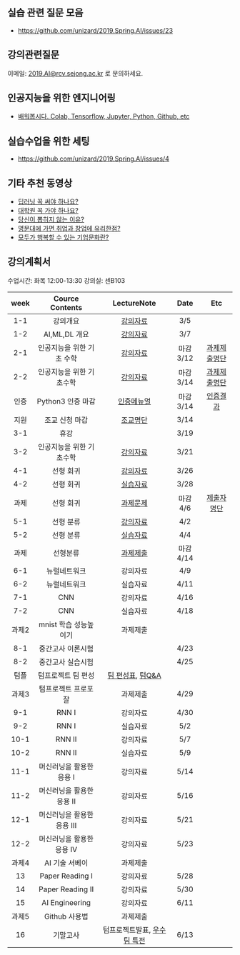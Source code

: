 ## 실습 관련 질문 모음
- https://github.com/unizard/2019.Spring.AI/issues/23


## 강의관련질문
이메일: 2019.AI@rcv.sejong.ac.kr 로 문의하세요.

## 인공지능을 위한 엔지니어링 
- [배워봅시다. Colab, Tensorflow, Jupyter, Python, Github, etc](https://github.com/unizard/2019.Spring.AI/blob/master/Engineering_for_AI.md)

## 실습수업을 위한 세팅
- https://github.com/unizard/2019.Spring.AI/issues/4


## 기타 추천 동영상
- [딥러닝 꼭 써야 하나요?](https://github.com/unizard/2019.Spring.AI/issues/10)
- [대학원 꼭 가야 하나요?](https://github.com/unizard/2019.Spring.AI/issues/11)
- [당신이 뽑히지 않는 이유?](https://github.com/unizard/2019.Spring.AI/issues/12)
- [명문대에 가면 취업과 창업에 유리한점?](https://github.com/unizard/2019.Spring.AI/issues/28)
- [모두가 행복할 수 있는 기업문화란?](https://github.com/unizard/2019.Spring.AI/issues/29)


## 강의계획서
수업시간: 화목 12:00-13:30
강의실: 센B103

| week | Cource Contents | LectureNote | Date |  Etc | 
|:---:|:---:|:---:|:---:|:---:| 
| 1-1 | 강의개요 | [강의자료](https://drive.google.com/file/d/14X6qfz8eUUxa2l4xUj9LH6ETRYOHHy5y/view?usp=sharing) | 3/5 |  |
| 1-2 | AI,ML,DL 개요 | [강의자료](https://www.dropbox.com/s/gm8uopn6bicw45t/%EC%9D%B8%EA%B3%B5%EC%A7%80%EB%8A%A5_2%EC%9D%BC%EC%B0%A8_%EC%B5%9C%EC%A2%85.pdf?dl=0) | 3/7 | |
| 2-1 | 인공지능을 위한 기초 수학  | [강의자료](https://www.dropbox.com/s/hpq0it4q8esfx6t/%EC%9D%B8%EA%B3%B5%EC%A7%80%EB%8A%A5_3%EC%9D%BC%EC%B0%A8_%EC%97%85%EB%A1%9C%EB%93%9C.pdf?dl=0) | 마감 3/12 | [과제제출명단](https://github.com/unizard/2019.Spring.AI/issues/5#issuecomment-476542443)|
| 2-2 | 인공지능을 위한 기초수학 | [강의자료](https://www.dropbox.com/s/4v5jvkvz0hl2daj/%EC%9D%B8%EA%B3%B5%EC%A7%80%EB%8A%A5_4%EC%9D%BC%EC%B0%A8_%EC%B5%9C%EC%A2%85%EB%B3%B8.pdf?dl=0) | 마감 3/14 | [과제제출명단](https://github.com/unizard/2019.Spring.AI/issues/14#issuecomment-476540487)|
| 인증 |   Python3 인증 마감  | [인증메뉴얼](https://drive.google.com/open?id=1RbyeDAsobFdMZq2chROPe4UVWqjOsVhl) | 마감 3/14 | [인증결과](https://github.com/unizard/2019.Spring.AI/issues/13) |
| 지원 |   조교 신청 마감  | [조교명단](https://github.com/unizard/2019.Spring.AI/issues/16) | 3/14 | |
| 3-1 | 휴강 |  | 3/19 | |
| 3-2 | 인공지능을 위한 기초수학 | [강의자료](https://www.dropbox.com/s/p76xsamd0fxvu56/%EC%9D%B8%EA%B3%B5%EC%A7%80%EB%8A%A5_6%EC%9D%BC%EC%B0%A8_v2.pdf?dl=0) | 3/21 | |
| 4-1 | 선형 회귀 | [강의자료](https://www.dropbox.com/s/ttmeq70bgqttkj8/%EC%9D%B8%EA%B3%B5%EC%A7%80%EB%8A%A5_7%EC%9D%BC%EC%B0%A8_%EC%B5%9C%EC%A2%85.pdf?dl=0) | 3/26 | |
| 4-2 | 선형 회귀 | [실습자료](https://colab.research.google.com/drive/1zf0keTCZ1UQBc030CkJk6S6xHaSlVvgH) | 3/28 | |
| 과제 | 선형 회귀 | [과제문제](https://github.com/unizard/2019.Spring.AI/issues/27) | 마감 4/6 | [제출자명단](https://github.com/unizard/2019.Spring.AI/issues/27#issuecomment-480591322) |
| 5-1 | 선형 분류 | [강의자료](https://www.dropbox.com/s/6fuqi8j60dkrara/%EC%9D%B8%EA%B3%B5%EC%A7%80%EB%8A%A5_9%EC%9D%BC%EC%B0%A8_%EC%B5%9C%EC%A2%85.pdf?dl=0) | 4/2 | |
| 5-2 | 선형 분류 | [실습자료](https://github.com/unizard/2019.Spring.AI/issues/34) | 4/4 | |
| 과제 | 선형분류 | [과제제출](https://github.com/unizard/2019.Spring.AI/issues/38) | 마감 4/14  |
| 6-1 | 뉴럴네트워크 | 강의자료 | 4/9 | |
| 6-2 | 뉴럴네트워크 | 실습자료 | 4/11 | |
| 7-1 | CNN | 강의자료 | 4/16 | |
| 7-2 | CNN | 실습자료 | 4/18 | |
| 과제2| mnist 학습 성능높이기 | 과제제출 |    | |
| 8-1 | 중간고사 이론시험 |   | 4/23   | |
| 8-2 | 중간고사 실습시험 |   | 4/25   | |
| 텀플 | 텀프로젝트 팀 편성  | [팀 편성표](https://github.com/unizard/2019.Spring.AI/issues/3), [텀Q&A](https://github.com/unizard/2019.Spring.AI/issues/24) |    | |
| 과제3 | 텀프로젝트 프로포잘 | 과제제출 |  4/29 | |
| 9-1 | RNN I | 강의자료  | 4/30   | |
| 9-2 | RNN I | 실습자료  | 5/2   | |
| 10-1 | RNN II | 강의자료  | 5/7   | |
| 10-2 | RNN II | 실습자료  | 5/9   | |
| 11-1 | 머신러닝을 활용한 응용 I  | 강의자료  | 5/14   | |
| 11-2 | 머신러닝을 활용한 응용 II | 강의자료  | 5/16   | |
| 12-1 | 머신러닝을 활용한 응용 III  | 강의자료  | 5/21 | |
| 12-2 | 머신러닝을 활용한 응용 IV | 강의자료  | 5/23   | |
| 과제4 | AI 기술 서베이  | 과제제출 |    | |
| 13 | Paper Reading I  | 강의자료  | 5/28 | |
| 14 | Paper Reading II | 강의자료  | 5/30   | |
| 15 | AI Engineering | 강의자료  | 6/11   | |
| 과제5 | Github 사용법 | 과제제출 |    | |
| 16 | 기말고사 | 텀프로젝트발표, [우수팀 특전](https://github.com/unizard/2019.Spring.AI/issues/18)  | 6/13   | |


















